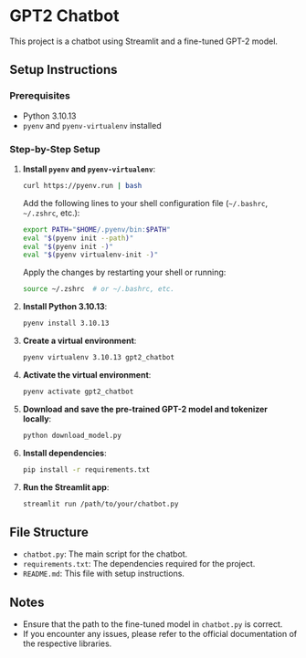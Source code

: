 # GPT2 Chatbot

This project is a chatbot using Streamlit and a fine-tuned GPT-2 model.

## Setup Instructions

### Prerequisites

- Python 3.10.13
- `pyenv` and `pyenv-virtualenv` installed

### Step-by-Step Setup

1. **Install `pyenv` and `pyenv-virtualenv`**:

    ```bash
    curl https://pyenv.run | bash
    ```

    Add the following lines to your shell configuration file (`~/.bashrc`, `~/.zshrc`, etc.):

    ```bash
    export PATH="$HOME/.pyenv/bin:$PATH"
    eval "$(pyenv init --path)"
    eval "$(pyenv init -)"
    eval "$(pyenv virtualenv-init -)"
    ```

    Apply the changes by restarting your shell or running:

    ```bash
    source ~/.zshrc  # or ~/.bashrc, etc.
    ```

2. **Install Python 3.10.13**:

    ```bash
    pyenv install 3.10.13
    ```

3. **Create a virtual environment**:

    ```bash
    pyenv virtualenv 3.10.13 gpt2_chatbot
    ```

4. **Activate the virtual environment**:

    ```bash
    pyenv activate gpt2_chatbot
    ```

5. **Download and save the pre-trained GPT-2 model and tokenizer locally**:

    ```sh
    python download_model.py
    ```

6. **Install dependencies**:

    ```bash
    pip install -r requirements.txt
    ```

7. **Run the Streamlit app**:

    ```bash
    streamlit run /path/to/your/chatbot.py
    ```

## File Structure

- `chatbot.py`: The main script for the chatbot.
- `requirements.txt`: The dependencies required for the project.
- `README.md`: This file with setup instructions.

## Notes

- Ensure that the path to the fine-tuned model in `chatbot.py` is correct.
- If you encounter any issues, please refer to the official documentation of the respective libraries.